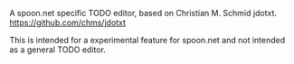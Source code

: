 A spoon.net specific TODO editor, based on Christian M. Schmid jdotxt.  https://github.com/chms/jdotxt

This is intended for a experimental feature for spoon.net and not intended as a general TODO editor.

